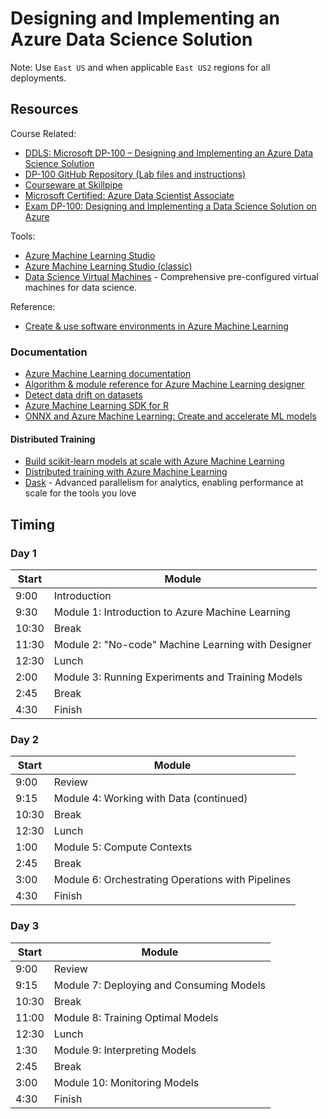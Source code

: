 # Designing and Implementing an Azure Data Science Solution

Note: Use `East US` and when applicable `East US2` regions for all deployments.

## Resources

Course Related:

* [DDLS: Microsoft DP-100 – Designing and Implementing an Azure Data Science Solution](https://www.ddls.com.au/courses/microsoft/azure/microsoft-dp-100t01-designing-and-implementing-a-data-science-solution-on-azure/)
* [DP-100 GitHub Repository (Lab files and instructions)](https://github.com/MicrosoftLearning/DP100)
* [Courseware at Skillpipe ](https://www.skillpipe.com)
* [Microsoft Certified: Azure Data Scientist Associate](https://docs.microsoft.com/en-us/learn/certifications/azure-data-scientist)
* [Exam DP-100: Designing and Implementing a Data Science Solution on Azure](https://docs.microsoft.com/en-us/learn/certifications/exams/dp-100)

Tools:

* [Azure Machine Learning Studio](https://ml.azure.com/)
* [Azure Machine Learning Studio (classic)](https://studio.azureml.net/)
* [Data Science Virtual Machines](https://azure.microsoft.com/en-us/services/virtual-machines/data-science-virtual-machines/) - Comprehensive pre-configured virtual machines for data science.

Reference:

* [Create & use software environments in Azure Machine Learning](https://docs.microsoft.com/en-us/azure/machine-learning/how-to-use-environments)

### Documentation

* [Azure Machine Learning documentation](https://docs.microsoft.com/en-us/azure/machine-learning/)
* [Algorithm & module reference for Azure Machine Learning designer](https://docs.microsoft.com/en-us/azure/machine-learning/algorithm-module-reference/module-reference)
* [Detect data drift on datasets](https://docs.microsoft.com/en-us/azure/machine-learning/how-to-monitor-datasets#understanding-data-drift-results)
* [Azure Machine Learning SDK for R](https://azure.github.io/azureml-sdk-for-r/index.html)
* [ONNX and Azure Machine Learning: Create and accelerate ML models](https://docs.microsoft.com/en-us/azure/machine-learning/concept-onnx)

#### Distributed Training

* [Build scikit-learn models at scale with Azure Machine Learning](https://docs.microsoft.com/en-us/azure/machine-learning/how-to-train-scikit-learn)
* [Distributed training with Azure Machine Learning](https://docs.microsoft.com/en-us/azure/machine-learning/concept-distributed-training)
* [Dask](https://dask.org/) - Advanced parallelism for analytics, enabling performance at scale for the tools you love

## Timing

### Day 1

|Start|Module|
|-|-|
|9:00|Introduction|
|9:30|Module 1: Introduction to Azure Machine Learning|
|10:30|Break|
|11:30|Module 2: "No-code" Machine Learning with Designer|
|12:30|Lunch|
|2:00|Module 3: Running Experiments and Training Models|
|2:45|Break|
|4:30|Finish|

### Day 2

|Start|Module|
|-|-|
|9:00|Review|
|9:15|Module 4: Working with Data (continued)|
|10:30|Break|
|12:30|Lunch|
|1:00|Module 5: Compute Contexts|
|2:45|Break|
|3:00|Module 6: Orchestrating Operations with Pipelines|
|4:30|Finish|

### Day 3

|Start|Module|
|-|-|
|9:00|Review|
|9:15|Module 7: Deploying and Consuming Models|
|10:30|Break|
|11:00|Module 8: Training Optimal Models|
|12:30|Lunch|
|1:30|Module 9: Interpreting Models|
|2:45|Break|
|3:00|Module 10: Monitoring Models|
|4:30|Finish|
